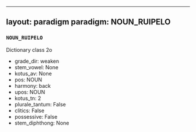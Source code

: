
---
layout: paradigm
paradigm: NOUN_RUIPELO
---
### ` NOUN_RUIPELO `

Dictionary class 2o
* grade_dir: weaken
* stem_vowel: None
* kotus_av: None
* pos: NOUN
* harmony: back
* upos: NOUN
* kotus_tn: 2
* plurale_tantum: False
* clitics: False
* possessive: False
* stem_diphthong: None
